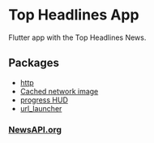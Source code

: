 # Top Headlines App

Flutter app with the Top Headlines News.

## Packages

- [http](https://pub.dartlang.org/packages/http)
- [Cached network image](https://pub.dartlang.org/packages/cached_network_image)
- [progress HUD](https://pub.dartlang.org/packages/progress_hud)
- [url_launcher](https://pub.dartlang.org/packages/url_launcher)


### [NewsAPI.org](https://newsapi.org)